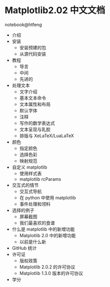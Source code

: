 # Matplotlib2.02 中文文档

notebook@htfeng

- 介绍
- 安装
    - 安装预建的包
    - 从源代码安装
- 教程
    - 导言
    - 中间
    - 先进的
- 处理文本
    - 文字介绍
    - 基本文本命令
    - 文本属性和布局
    - 默认字体
    - 注释
    - 写作的数学表达式
    - 文本呈现与乳胶
    - 排版与 XeLaTeX/LuaLaTeX
- 颜色
    - 指定颜色
    - 选择色彩
    - 映射规范
- 自定义 matplotlib
    - 使用样式表
    - matplotlib rcParams
- 交互式的情节
    - 交互式导航
    - 在 python 中使用 matplotlib
    - 事件处理和领料
- 选择的例子
    - 屏幕截图
    - 我们最喜欢的食谱
- 什么是 matplotlib 中的新增功能
    - Matplotlib 2.0 中的新增功能
    - 以前是什么新
- GitHub 统计
- 许可证
    - 版权政策
    - Matplotlib 2.0.2 的许可协议
    - Matplotlib 1.3.0 版本的许可协议
- 学分